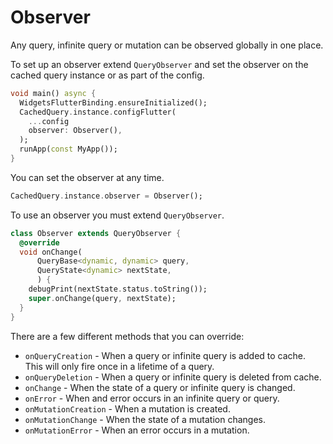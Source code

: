 # Observer
Any query, infinite query or mutation can be observed globally in one place. 

To set up an observer extend `QueryObserver` and set the observer on the cached query instance or as part of the config.

```dart
void main() async {
  WidgetsFlutterBinding.ensureInitialized();
  CachedQuery.instance.configFlutter(
    ...config
    observer: Observer(),
  );
  runApp(const MyApp());
}
```
You can set the observer at any time.

```dart
CachedQuery.instance.observer = Observer();
```

To use an observer you must extend `QueryObserver`.
```dart
class Observer extends QueryObserver {
  @override
  void onChange(
      QueryBase<dynamic, dynamic> query,
      QueryState<dynamic> nextState,
      ) {
    debugPrint(nextState.status.toString());
    super.onChange(query, nextState);
  }
}
```
There are a few different methods that you can override: 
- `onQueryCreation` - When a query or infinite query is added to cache. This will only fire once in a lifetime of a query. 
- `onQueryDeletion` - When a query or infinite query is deleted from cache. 
- `onChange` - When the state of a query or infinite query is changed.
- `onError` - When and error occurs in an infinite query or query.
- `onMutationCreation` - When a mutation is created. 
- `onMutationChange` - When the state of a mutation changes.
- `onMutationError` - When an error occurs in a mutation. 

